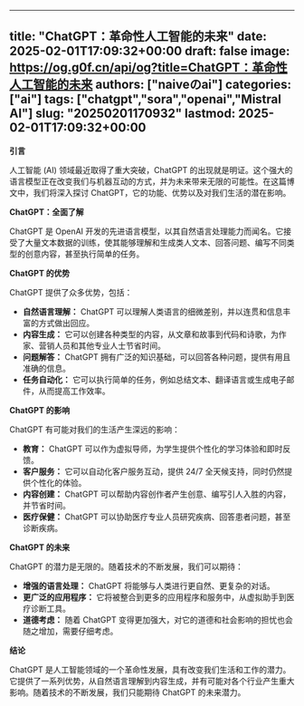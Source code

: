 
---
title: "ChatGPT：革命性人工智能的未来"
date: 2025-02-01T17:09:32+00:00
draft: false
image: https://og.g0f.cn/api/og?title=ChatGPT：革命性人工智能的未来
authors: ["naiveのai"]
categories: ["ai"]
tags: ["chatgpt","sora","openai","Mistral AI"]
slug: "20250201170932"
lastmod: 2025-02-01T17:09:32+00:00
---
**引言**

人工智能 (AI) 领域最近取得了重大突破，ChatGPT 的出现就是明证。这个强大的语言模型正在改变我们与机器互动的方式，并为未来带来无限的可能性。在这篇博文中，我们将深入探讨 ChatGPT，它的功能、优势以及对我们生活的潜在影响。

**ChatGPT：全面了解**

ChatGPT 是 OpenAI 开发的先进语言模型，以其自然语言处理能力而闻名。它接受了大量文本数据的训练，使其能够理解和生成类人文本、回答问题、编写不同类型的创意内容，甚至执行简单的任务。

**ChatGPT 的优势**

ChatGPT 提供了众多优势，包括：

* **自然语言理解：** ChatGPT 可以理解人类语言的细微差别，并以连贯和信息丰富的方式做出回应。
* **内容生成：** 它可以创建各种类型的内容，从文章和故事到代码和诗歌，为作家、营销人员和其他专业人士节省时间。
* **问题解答：** ChatGPT 拥有广泛的知识基础，可以回答各种问题，提供有用且准确的信息。
* **任务自动化：** 它可以执行简单的任务，例如总结文本、翻译语言或生成电子邮件，从而提高工作效率。

**ChatGPT 的影响**

ChatGPT 有可能对我们的生活产生深远的影响：

* **教育：** ChatGPT 可以作为虚拟导师，为学生提供个性化的学习体验和即时反馈。
* **客户服务：** 它可以自动化客户服务互动，提供 24/7 全天候支持，同时仍然提供个性化的体验。
* **内容创建：** ChatGPT 可以帮助内容创作者产生创意、编写引人入胜的内容，并节省时间。
* **医疗保健：** ChatGPT 可以协助医疗专业人员研究疾病、回答患者问题，甚至诊断疾病。

**ChatGPT 的未来**

ChatGPT 的潜力是无限的。随着技术的不断发展，我们可以期待：

* **增强的语言处理：** ChatGPT 将能够与人类进行更自然、更复杂的对话。
* **更广泛的应用程序：** 它将被整合到更多的应用程序和服务中，从虚拟助手到医疗诊断工具。
* **道德考虑：** 随着 ChatGPT 变得更加强大，对它的道德和社会影响的担忧也会随之增加，需要仔细考虑。

**结论**

ChatGPT 是人工智能领域的一个革命性发展，具有改变我们生活和工作的潜力。它提供了一系列优势，从自然语言理解到内容生成，并有可能对各个行业产生重大影响。随着技术的不断发展，我们只能期待 ChatGPT 的未来潜力。